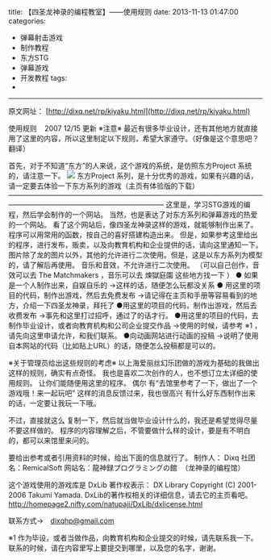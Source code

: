title: 【四圣龙神录的编程教室】——使用规则
date: 2013-11-13 01:47:00
categories:
- 弹幕射击游戏
- 制作教程
- 东方STG
- 弹幕游戏
- 开发教程
tags:
- 
---
原文网址：
[http://dixq.net/rp/kiyaku.html](http://dixq.net/rp/kiyaku.html)

使用规则    2007 12/15 更新
※注意※
最近有很多毕业设计，还有其他地方就直接用了这里的内容，所以这里制定以下规则，希望大家遵守。（好像是这个意思吧？翻译）

首先，对于不知道“东方”的人来说，这个游戏的系统，是仿照东方Project 系统的，请注意一下。
[![](http://dixq.net/rp/img/index/banner.gif)](http://www16.big.or.jp/~zun/)
东方Project 系列，是十分优秀的游戏，如果有兴趣的话，请一定要去体验一下东方系列的游戏（主页有体验版的下载）
——————————————————————————————————————————————————————————
这里是，学习STG游戏的编程，然后学会制作的一个网站。
当然，也是表达了对东方系列和弹幕游戏的热爱的一个网站。
看了这个网站后，像四圣龙神录这样的游戏，就能够制作出来了。
程序可以用常用的函数，按自己的喜好搭建构造出来。
但是，如果参考这里给出的程序，进行发布，贩卖，以及向教育机构和企业提供的话，请向这里通知一下。
图片除了龙的图片以外，其他的允许进行二次使用。但是，这是以东方系列为模型的，请了解后再使用。
音乐和音效，不允许进行二次使用。
（可以自己创作，音效可以去 The Matchmakers ，音乐可以去 煉獄庭園 这些地方找一下 ）
● 如果是一个人制作出来，自娱自乐的
→这样的话，随便怎么玩都没关系
● 用这里的项目的代码，制作出游戏，然后去免费发布
→请记得在主页和手册等容易看到的地方，介绍一下四圣龙神录，拜托了
●用这里的项目的代码，制作出游戏，然后去收费发布
→事先和这里打过招呼，通过了的话才行。
●用这里的项目的代码，去制作毕业设计，或者向教育机构和公司企业提交作品
→使用的时候，请参考 ※1 ，请先向这里申请允许，和我们联系。
●向动画网站进行动画的投稿
→说明了使用自本网站的代码（比如贴上URL）的话，随便怎么投稿都是可以的。

※关于管理员给出这些规则的考虑※
以上海爱丽丝幻乐团做的游戏为基础的我做出这样的规则，确实有点奇怪。
我也是喜欢二次创作的人，也不想订立太详细的使用规则。
让你们能随便用这里的程序。
偶尔 有“去馆里参考了一下，做出了一个游戏哦！来一起玩吧” 这样的消息反馈过来，我也很高兴
有什么好东西制作出来的话，一定要让我玩一下哦。


不过，直接就这么 复制一下，然后就当做毕业设计什么的，我还是希望觉得尽量不要这样做的。
程序的内容理解之后，不管要做什么样的设计，要是有不明白的，都可以来馆里来问的。

要给出参考或者引用资料的时候，给出下面的信息就行了。
制作人： Dixq
社团名：RemicalSoft
网站名：龍神録プログラミングの館  （龙神录的编程馆）

这个游戏使用的游戏库是 DxLib
著作权表示：
DX Library Copyright (C) 2001-2006 Takumi Yamada.
DxLib的著作权相关的详细信息，请去它的主页看吧。
http://homepage2.nifty.com/natupaji/DxLib/dxlicense.html

联系方式→　dixqhp@gmail.com

※1
作为毕设，或者当做作品，向教育机构和企业提交的时候，请先联系我一下。
联系的时候，请在内容里写上要提交到哪里，以及您的名字，谢谢。

